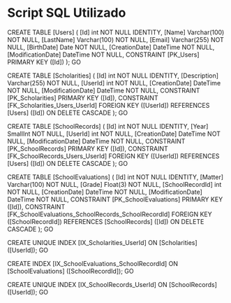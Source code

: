 # Script SQL Utilizado

CREATE TABLE [Users] (
    [Id] int NOT NULL IDENTITY,
    [Name] Varchar(100) NOT NULL,
    [LastName] Varchar(100) NOT NULL,
    [Email] Varchar(255) NOT NULL,
    [BirthDate] Date NOT NULL,
    [CreationDate] DateTime NOT NULL,
    [ModificationDate] DateTime NOT NULL,
    CONSTRAINT [PK_Users] PRIMARY KEY ([Id])
);
GO

CREATE TABLE [Scholarities] (
    [Id] int NOT NULL IDENTITY,
    [Description] Varchar(255) NOT NULL,
    [UserId] int NOT NULL,
    [CreationDate] DateTime NOT NULL,
    [ModificationDate] DateTime NOT NULL,
    CONSTRAINT [PK_Scholarities] PRIMARY KEY ([Id]),
    CONSTRAINT [FK_Scholarities_Users_UserId] FOREIGN KEY ([UserId]) REFERENCES [Users] ([Id]) ON DELETE CASCADE
);
GO

CREATE TABLE [SchoolRecords] (
    [Id] int NOT NULL IDENTITY,
    [Year] SmallInt NOT NULL,
    [UserId] int NOT NULL,
    [CreationDate] DateTime NOT NULL,
    [ModificationDate] DateTime NOT NULL,
    CONSTRAINT [PK_SchoolRecords] PRIMARY KEY ([Id]),
    CONSTRAINT [FK_SchoolRecords_Users_UserId] FOREIGN KEY ([UserId]) REFERENCES [Users] ([Id]) ON DELETE CASCADE
);
GO

CREATE TABLE [SchoolEvaluations] (
    [Id] int NOT NULL IDENTITY,
    [Matter] Varchar(100) NOT NULL,
    [Grade] Float(3) NOT NULL,
    [SchoolRecordId] int NOT NULL,
    [CreationDate] DateTime NOT NULL,
    [ModificationDate] DateTime NOT NULL,
    CONSTRAINT [PK_SchoolEvaluations] PRIMARY KEY ([Id]),
    CONSTRAINT [FK_SchoolEvaluations_SchoolRecords_SchoolRecordId] FOREIGN KEY ([SchoolRecordId]) REFERENCES [SchoolRecords] ([Id]) ON DELETE CASCADE
);
GO

CREATE UNIQUE INDEX [IX_Scholarities_UserId] ON [Scholarities] ([UserId]);
GO

CREATE INDEX [IX_SchoolEvaluations_SchoolRecordId] ON [SchoolEvaluations] ([SchoolRecordId]);
GO

CREATE UNIQUE INDEX [IX_SchoolRecords_UserId] ON [SchoolRecords] ([UserId]);
GO

